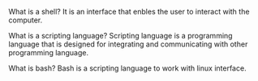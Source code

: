 What is a shell?
It is an interface that enbles the user to interact with the computer.

What is a scripting language?
Scripting language is a programming language that is designed for  integrating and communicating with other programming language.

What is bash?
Bash is a scripting language to work with linux interface. 
